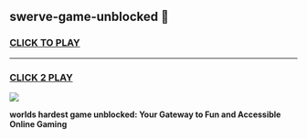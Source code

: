 
## swerve-game-unblocked 👋
<h3>
<a href="https://premium.freeplayer.one?title=swerve-game-unblocked&ref=14F">CLICK TO PLAY</a></h3>
<hr>

<h3>
<a href="https://premium.freeplayer.one?title=swerve-game-unblocked&ref=14F">CLICK 2 PLAY</a>
  
</h3>

<a href="https://premium.freeplayer.one?title=swerve-game-unblocked&ref=12F/"><img src="https://clearcache.store/games.png"></a>


**worlds hardest game unblocked: Your Gateway to Fun and Accessible Online Gaming**
